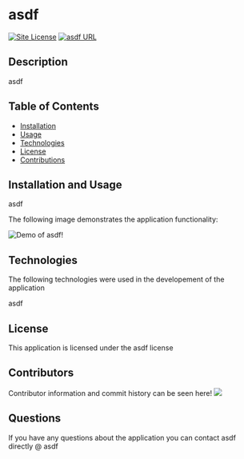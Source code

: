 
# asdf

[![Site License](https://img.shields.io/badge/license-asdf-blue.svg)](asdf)
 [![asdf URL](https://img.shields.io/badge/asdf-URL-purple.svg)](asdf)
  
## Description

asdf

## Table of Contents
  
* [Installation](#Installation)
* [Usage](#Usage)
* [Technologies](#Technologies)
* [License](#License)
* [Contributions](#Contributions)
  
## Installation and Usage

asdf

The following image demonstrates the application functionality:

![Demo of asdf!](asdf)

## Technologies

The following technologies were used in the developement of the application

asdf

## License

This application is licensed under the asdf license

## Contributors

Contributor information and commit history can be seen here!
<a href="https://github.com/asdf/graphs/contributors">
<img src="https://contributors-img.web.app/image?repo=asdf/asdf" />
</a>


## Questions

If you have any questions about the application you can contact asdf directly @ asdf

